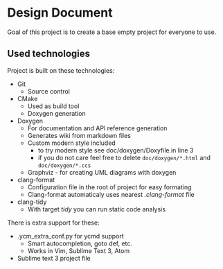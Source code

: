 # Design Document


Goal of this project is to create a base empty project for everyone to use.

## Used technologies

Project is built on these technologies:

* Git
    - Source control
* CMake
    - Used as build tool
    - Doxygen generation
* Doxygen
    - For documentation and API reference generation
    - Generates wiki from markdown files
    - Custom modern style included
        + to try modern style see doc/doxygen/Doxyfile.in line 3
        + if you do not care feel free to delete `doc/doxygen/*.html` and `doc/doxygen/*.ccs`
    - Graphviz - for creating UML diagrams with doxygen
* clang-format 
    - Configuration file in the root of project for easy formating
    - Clang-format automaticaly uses nearest *.clang-format* file
* clang-tidy 
    - With target *tidy* you can run static code analysis


There is extra support for these:

* .ycm_extra_conf.py for ycmd support
    - Smart autocompletion, goto def, etc.
    - Works in Vim, Sublime Text 3, Atom
* Sublime text 3 project file




